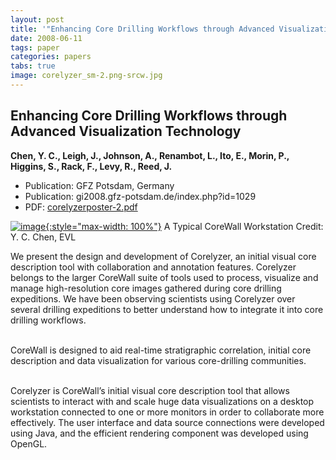 ```yaml
---
layout: post
title: '"Enhancing Core Drilling Workflows through Advanced Visualization Technology"'
date: 2008-06-11
tags: paper
categories: papers
tabs: true
image: corelyzer_sm-2.png-srcw.jpg
---
```


## Enhancing Core Drilling Workflows through Advanced Visualization Technology
**Chen, Y. C., Leigh, J., Johnson, A., Renambot, L., Ito, E., Morin, P., Higgins, S., Rack, F., Levy, R., Reed, J.**
- Publication: GFZ Potsdam, Germany
- Publication: gi2008.gfz-potsdam.de/index.php?id=1029
- PDF: [corelyzerposter-2.pdf](/documents/corelyzerposter-2.pdf)


[![image](https://www.evl.uic.edu/output/originals/corelyzer_sm-2.png-srcw.jpg){:style="max-width: 100%"}](https://www.evl.uic.edu/output/originals/corelyzer_sm-2.png-srcw.jpg)
A Typical CoreWall Workstation
Credit: Y. C. Chen, EVL

We present the design and development of Corelyzer, an initial visual core description tool with collaboration and annotation features. Corelyzer belongs to the larger CoreWall suite of tools used to process, visualize and manage high-resolution core images gathered during core drilling expeditions. We have been observing scientists using Corelyzer over several drilling expeditions to better understand how to integrate it into core drilling workflows.<br><br>

CoreWall is designed to aid real-time stratigraphic correlation, initial core description and data visualization for various core-drilling communities.<br><br>

Corelyzer is CoreWall&rsquo;s initial visual core description tool that allows scientists to interact with and scale huge data visualizations on a desktop workstation connected to one or more monitors in order to collaborate more effectively. The user interface and data source connections were developed using Java, and the efficient rendering component was developed using OpenGL.